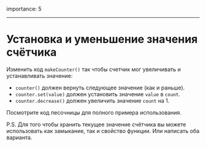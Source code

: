 importance: 5

---

# Установка и уменьшение значения счётчика

Изменить код `makeCounter()` так чтобы счетчик мог увеличивать и устанавливать значение:

- `counter()` должен вернуть следующее значение (как и раньше).
- `counter.set(value)` должен установить значение `value` в `count`.
- `counter.decrease()` должен увеличить значение `count` на 1.

Посмотрите код песочницы для полного примера использования.

P.S. Для того чтобы хранить текущее значение счётчика вы можете использовать как замыкание, так и свойство функции. Или написать оба варианта.
